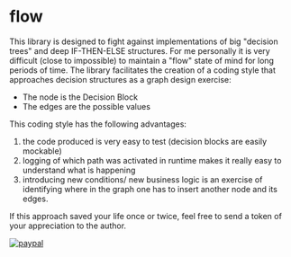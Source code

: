 # flow

This library is designed to fight against implementations of big "decision trees" and deep IF-THEN-ELSE structures.
For me personally it is very difficult (close to impossible) to maintain a "flow" state of mind for long periods of time.
The library facilitates the creation of a coding style that approaches decision structures as a graph design exercise:
- The node is the Decision Block
- The edges are the possible values

This coding style has the following advantages:
1) the code produced is very easy to test (decision blocks are easily mockable)
2) logging of which path was activated in runtime makes it really easy to understand what is happening
3) introducing new conditions/ new business logic is an exercise of identifying where in the graph one has to insert another node and its edges.

If this approach saved your life once or twice, feel free to send a token of your appreciation to the author.

[![paypal](https://www.paypalobjects.com/en_US/i/btn/btn_donateCC_LG.gif)](https://www.paypal.com/cgi-bin/webscr?cmd=_s-xclick&hosted_button_id=ZKXLMH4U2ZEE4)
